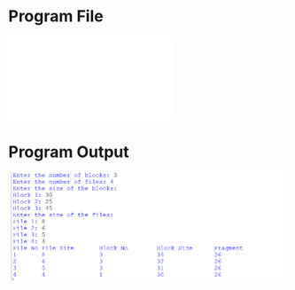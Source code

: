 # Program File
![worstfir.py](worstfir.py)
# Program Output
![worstfit_output.png](worstfit_output.png)
